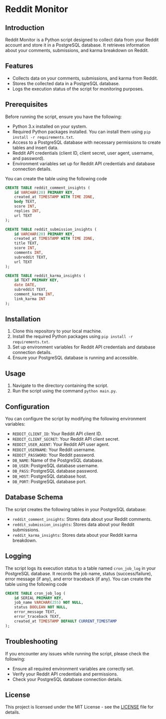 # Reddit Monitor

## Introduction
Reddit Monitor is a Python script designed to collect data from your Reddit account and store it in a PostgreSQL database. It retrieves information about your comments, submissions, and karma breakdown on Reddit.

## Features
- Collects data on your comments, submissions, and karma from Reddit.
- Stores the collected data in a PostgreSQL database.
- Logs the execution status of the script for monitoring purposes.

## Prerequisites
Before running the script, ensure you have the following:
- Python 3.x installed on your system.
- Required Python packages installed. You can install them using `pip install -r requirements.txt`.
- Access to a PostgreSQL database with necessary permissions to create tables and insert data.
- Reddit API credentials (client ID, client secret, user agent, username, and password).
- Environment variables set up for Reddit API credentials and database connection details.

You can create the table using the following code

```sql
CREATE TABLE reddit_comment_insights (
    id VARCHAR(20) PRIMARY KEY,
    created_at TIMESTAMP WITH TIME ZONE,
    body TEXT,
    score INT,
    replies INT,
    url TEXT
);

CREATE TABLE reddit_submission_insights (
    id VARCHAR(20) PRIMARY KEY,
    created_at TIMESTAMP WITH TIME ZONE,
    title TEXT,
    score INT,
    comments INT,
    subreddit TEXT,
    url TEXT
);

CREATE TABLE reddit_karma_insights (
    id TEXT PRIMARY KEY,
    date DATE,
    subreddit TEXT,
    comment_karma INT,
    link_karma INT
);
```

## Installation
1. Clone this repository to your local machine.
2. Install the required Python packages using `pip install -r requirements.txt`.
3. Set up environment variables for Reddit API credentials and database connection details.
4. Ensure your PostgreSQL database is running and accessible.

## Usage
1. Navigate to the directory containing the script.
2. Run the script using the command `python main.py`.

## Configuration
You can configure the script by modifying the following environment variables:
- `REDDIT_CLIENT_ID`: Your Reddit API client ID.
- `REDDIT_CLIENT_SECRET`: Your Reddit API client secret.
- `REDDIT_USER_AGENT`: Your Reddit API user agent.
- `REDDIT_USERNAME`: Your Reddit username.
- `REDDIT_PASSWORD`: Your Reddit password.
- `DB_NAME`: Name of the PostgreSQL database.
- `DB_USER`: PostgreSQL database username.
- `DB_PASS`: PostgreSQL database password.
- `DB_HOST`: PostgreSQL database host.
- `DB_PORT`: PostgreSQL database port.

## Database Schema
The script creates the following tables in your PostgreSQL database:
- `reddit_comment_insights`: Stores data about your Reddit comments.
- `reddit_submission_insights`: Stores data about your Reddit submissions.
- `reddit_karma_insights`: Stores data about your Reddit karma breakdown.

## Logging
The script logs its execution status to a table named `cron_job_log` in your PostgreSQL database. It records the job name, status (success/failure), error message (if any), and error traceback (if any).
You can create the table using the following code

```sql
CREATE TABLE cron_job_log (
    id SERIAL PRIMARY KEY,
    job_name VARCHAR(255) NOT NULL,
    status BOOLEAN NOT NULL,
    error_message TEXT,
    error_traceback TEXT,
    created_at TIMESTAMP DEFAULT CURRENT_TIMESTAMP
);
```

## Troubleshooting
If you encounter any issues while running the script, please check the following:
- Ensure all required environment variables are correctly set.
- Verify your Reddit API credentials and permissions.
- Check your PostgreSQL database connection details.

## License
This project is licensed under the MIT License - see the [LICENSE](LICENSE) file for details.
